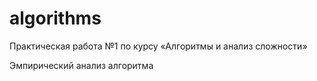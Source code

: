 # algorithms


Практическая работа №1
по курсу «Алгоритмы и анализ сложности» 

Эмпирический анализ алгоритма
